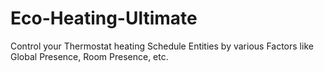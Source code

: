 # Eco-Heating-Ultimate
Control your Thermostat heating Schedule Entities by various Factors like Global Presence, Room Presence, etc.
